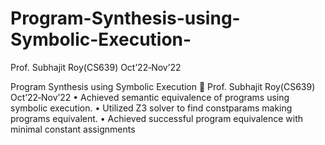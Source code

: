 # Program-Synthesis-using-Symbolic-Execution-
Prof. Subhajit Roy(CS639) Oct’22‑Nov’22


Program Synthesis using Symbolic Execution  Prof. Subhajit Roy(CS639) Oct’22‑Nov’22
• Achieved semantic equivalence of programs using symbolic execution.
• Utilized Z3 solver to find constparams making programs equivalent.
• Achieved successful program equivalence with minimal constant assignments
